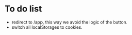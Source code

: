 # To do list

- redirect to /app, this way we avoid the logic of the button.
- switch all localStorages to cookies.
